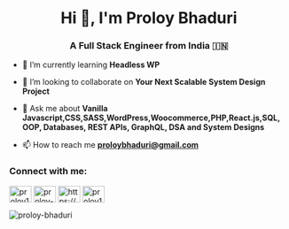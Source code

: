 <h1 align="center">Hi 👋, I'm Proloy Bhaduri</h1>
<h3 align="center">A Full Stack Engineer from India 🇮🇳</h3>

- 🌱 I’m currently learning  **Headless WP**

- 👯 I’m looking to collaborate on **Your Next Scalable System Design Project**

- 💬 Ask me about **Vanilla Javascript,CSS,SASS,WordPress,Woocommerce,PHP,React.js,SQL, OOP, Databases, REST APIs, GraphQL, DSA and System Designs**

- 📫 How to reach me **proloybhaduri@gmail.com**

<h3 align="left">Connect with me:</h3>
<p align="left">
<a href="https://twitter.com/proloy1999pb" target="blank"><img align="center" src="https://raw.githubusercontent.com/rahuldkjain/github-profile-readme-generator/master/src/images/icons/Social/twitter.svg" alt="proloy1999pb" height="30" width="40" /></a>
<a href="https://linkedin.com/in/proloy-bhaduri-980b82156" target="blank"><img align="center" src="https://raw.githubusercontent.com/rahuldkjain/github-profile-readme-generator/master/src/images/icons/Social/linked-in-alt.svg" alt="proloy-bhaduri-980b82156" height="30" width="40" /></a>
<a href="https://fb.com/https://www.facebook.com/proloycse2021" target="blank"><img align="center" src="https://raw.githubusercontent.com/rahuldkjain/github-profile-readme-generator/master/src/images/icons/Social/facebook.svg" alt="https://www.facebook.com/proloycse2021" height="30" width="40" /></a>
<a href="https://instagram.com/proloy1729" target="blank"><img align="center" src="https://raw.githubusercontent.com/rahuldkjain/github-profile-readme-generator/master/src/images/icons/Social/instagram.svg" alt="proloy1729" height="30" width="40" /></a>
</p>
<p><img align="center" src="https://github-readme-stats.vercel.app/api/top-langs?username=proloy-bhaduri&show_icons=true&locale=en&layout=compact" alt="proloy-bhaduri" /></p>
